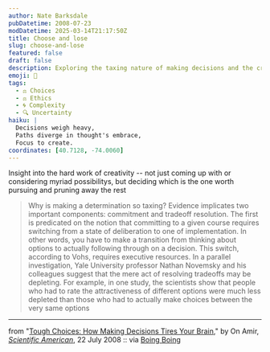 ```yaml
---
author: Nate Barksdale
pubDatetime: 2008-07-23
modDatetime: 2025-03-14T21:17:50Z
title: Choose and lose
slug: choose-and-lose
featured: false
draft: false
description: Exploring the taxing nature of making decisions and the creative process behind commitment.
emoji: 🧠
tags:
  - ⚖️ Choices
  - ⚖️ Ethics
  - 🌀 Complexity
  - 🔍 Uncertainty
haiku: |
  Decisions weigh heavy,  
  Paths diverge in thought's embrace,  
  Focus to create.
coordinates: [40.7128, -74.0060]
---
```


Insight into the hard work of creativity -- not just coming up with or considering myriad possibilitys, but deciding which is the one worth pursuing and pruning away the rest

> Why is making a determination so taxing? Evidence implicates two important components: commitment and tradeoff resolution. The first is predicated on the notion that committing to a given course requires switching from a state of deliberation to one of implementation. In other words, you have to make a transition from thinking about options to actually following through on a decision. This switch, according to Vohs, requires executive resources. In a parallel investigation, Yale University professor Nathan Novemsky and his colleagues suggest that the mere act of resolving tradeoffs may be depleting. For example, in one study, the scientists show that people who had to rate the attractiveness of different options were much less depleted than those who had to actually make choices between the very same options

---

from "[Tough Choices: How Making Decisions Tires Your Brain](http://www.sciam.com/article.cfm?id=tough-choices-how-making)," by On Amir, [_Scientific American_](http://www.sciam.com/), 22 July 2008 :: via [Boing Boing](http://web.archive.org/web/20230923071648/https://boingboing.net/2008/07/22/science-of-brain-fat.html)
